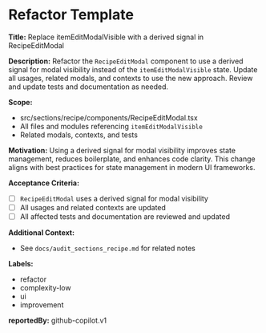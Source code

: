 # Refactor Template

**Title:**
Replace itemEditModalVisible with a derived signal in RecipeEditModal

**Description:**
Refactor the `RecipeEditModal` component to use a derived signal for modal visibility instead of the `itemEditModalVisible` state. Update all usages, related modals, and contexts to use the new approach. Review and update tests and documentation as needed.

**Scope:**
- src/sections/recipe/components/RecipeEditModal.tsx
- All files and modules referencing `itemEditModalVisible`
- Related modals, contexts, and tests

**Motivation:**
Using a derived signal for modal visibility improves state management, reduces boilerplate, and enhances code clarity. This change aligns with best practices for state management in modern UI frameworks.

**Acceptance Criteria:**
- [ ] `RecipeEditModal` uses a derived signal for modal visibility
- [ ] All usages and related contexts are updated
- [ ] All affected tests and documentation are reviewed and updated

**Additional Context:**
- See `docs/audit_sections_recipe.md` for related notes

**Labels:**
- refactor
- complexity-low
- ui
- improvement

**reportedBy:** github-copilot.v1
